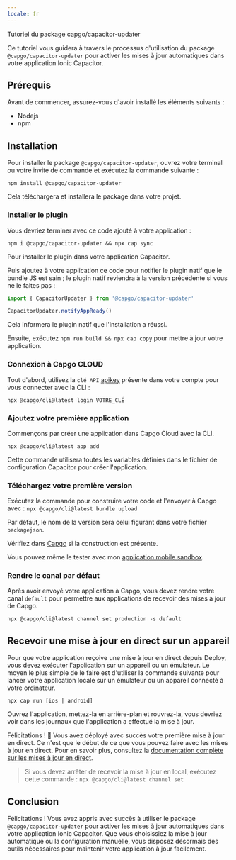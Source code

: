 ```yaml
---
locale: fr
---
```


Tutoriel du package capgo/capacitor-updater

Ce tutoriel vous guidera à travers le processus d'utilisation du package `@capgo/capacitor-updater` pour activer les mises à jour automatiques dans votre application Ionic Capacitor.

## Prérequis

Avant de commencer, assurez-vous d'avoir installé les éléments suivants :

- Nodejs
- npm

## Installation

Pour installer le package `@capgo/capacitor-updater`, ouvrez votre terminal ou votre invite de commande et exécutez la commande suivante :

```
npm install @capgo/capacitor-updater
```

Cela téléchargera et installera le package dans votre projet.

### Installer le plugin

Vous devriez terminer avec ce code ajouté à votre application :

`npm i @capgo/capacitor-updater && npx cap sync`

Pour installer le plugin dans votre application Capacitor.

Puis ajoutez à votre application ce code pour notifier le plugin natif que le bundle JS est sain ; le plugin natif reviendra à la version précédente si vous ne le faites pas :

```js
import { CapacitorUpdater } from '@capgo/capacitor-updater'

CapacitorUpdater.notifyAppReady()
```

Cela informera le plugin natif que l'installation a réussi.

Ensuite, exécutez `npm run build && npx cap copy` pour mettre à jour votre application.

### Connexion à Capgo CLOUD

Tout d'abord, utilisez la `clé API` [apikey](https://webcapgo.app/dashboard/apikeys/) présente dans votre compte pour vous connecter avec la CLI :

`npx @capgo/cli@latest login VOTRE_CLÉ`

### Ajoutez votre première application

Commençons par créer une application dans Capgo Cloud avec la CLI.

`npx @capgo/cli@latest app add`

Cette commande utilisera toutes les variables définies dans le fichier de configuration Capacitor pour créer l'application.

### Téléchargez votre première version

Exécutez la commande pour construire votre code et l'envoyer à Capgo avec :
`npx @capgo/cli@latest bundle upload`

Par défaut, le nom de la version sera celui figurant dans votre fichier `packagejson`.

Vérifiez dans [Capgo](https://webcapgo.app/) si la construction est présente.

Vous pouvez même le tester avec mon [application mobile sandbox](https://capgo.app/app_mobile/).

### Rendre le canal par défaut

Après avoir envoyé votre application à Capgo, vous devez rendre votre canal `default` pour permettre aux applications de recevoir des mises à jour de Capgo.

`npx @capgo/cli@latest channel set production -s default`

## Recevoir une mise à jour en direct sur un appareil

Pour que votre application reçoive une mise à jour en direct depuis Deploy, vous devez exécuter l'application sur un appareil ou un émulateur. Le moyen le plus simple de le faire est d'utiliser la commande suivante pour lancer votre application locale sur un émulateur ou un appareil connecté à votre ordinateur.

    npx cap run [ios | android]

Ouvrez l'application, mettez-la en arrière-plan et rouvrez-la, vous devriez voir dans les journaux que l'application a effectué la mise à jour.

Félicitations ! 🎉 Vous avez déployé avec succès votre première mise à jour en direct. Ce n'est que le début de ce que vous pouvez faire avec les mises à jour en direct. Pour en savoir plus, consultez la [documentation complète sur les mises à jour en direct](/docs/plugin/cloud-mode/getting-started/).

> Si vous devez arrêter de recevoir la mise à jour en local, exécutez cette commande :
`npx @capgo/cli@latest channel set`

## Conclusion

Félicitations ! Vous avez appris avec succès à utiliser le package `@capgo/capacitor-updater` pour activer les mises à jour automatiques dans votre application Ionic Capacitor. Que vous choisissiez la mise à jour automatique ou la configuration manuelle, vous disposez désormais des outils nécessaires pour maintenir votre application à jour facilement.